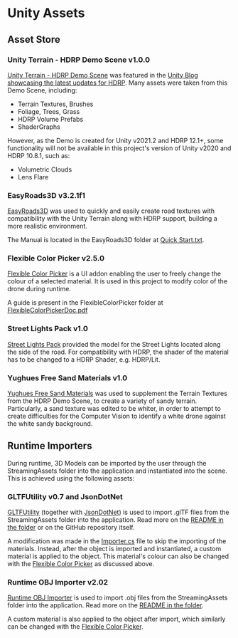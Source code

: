 # Unity Assets

## Asset Store

### Unity Terrain - HDRP Demo Scene v1.0.0

[Unity Terrain - HDRP Demo Scene](https://assetstore.unity.com/packages/3d/environments/unity-terrain-hdrp-demo-scene-213198) was featured in the [Unity Blog showcasing the latest updates for HDRP](https://blog.unity.com/games/experience-the-new-unity-terrain-demo-scenes-for-hdrp-and-urp). Many assets were taken from this Demo Scene, including:

- Terrain Textures, Brushes
- Foliage, Trees, Grass
- HDRP Volume Prefabs
- ShaderGraphs

However, as the Demo is created for Unity v2021.2 and HDRP 12.1+, some functionality will not be available in this project's version of Unity v2020 and HDRP 10.8.1, such as:

- Volumetric Clouds
- Lens Flare

### EasyRoads3D v3.2.1f1

[EasyRoads3D](https://assetstore.unity.com/packages/3d/characters/easyroads3d-free-v3-987) was used to quickly and easily create road textures with compatibility with the Unity Terrain along with HDRP support, building a more realistic environment.

The Manual is located in the EasyRoads3D folder at [Quick Start.txt](EasyRoads3D/Quick%20Start.txt).

### Flexible Color Picker v2.5.0

[Flexible Color Picker](https://assetstore.unity.com/packages/tools/gui/flexible-color-picker-150497) is a UI addon enabling the user to freely change the colour of a selected material. It is used in this project to modify color of the drone during runtime.

A guide is present in the FlexibleColorPicker folder at [FlexibleColorPickerDoc.pdf](FlexibleColorPicker/FlexibleColorPickerDoc.pdf)

### Street Lights Pack v1.0

[Street Lights Pack](https://assetstore.unity.com/packages/3d/props/exterior/street-lights-pack-31644) provided the model for the Street Lights located along the side of the road. For compatibility with HDRP, the shader of the material has to be changed to a HDRP Shader, e.g. HDRP/Lit.

### Yughues Free Sand Materials v1.0

[Yughues Free Sand Materials](https://assetstore.unity.com/packages/2d/textures-materials/floors/yughues-free-sand-materials-12964) was used to supplement the Terrain Textures from the HDRP Demo Scene, to create a variety of sandy terrain. Particularly, a sand texture was edited to be whiter, in order to attempt to create difficulties for the Computer Vision to identify a white drone against the white sandy background.

## Runtime Importers

During runtime, 3D Models can be imported by the user through the StreamingAssets folder into the application and instantiated into the scene. This is achieved using the following assets:

### GLTFUtility v0.7 and JsonDotNet

[GLTFUtility](https://github.com/Siccity/GLTFUtility) (together with [JsonDotNet](https://assetstore.unity.com/packages/tools/input-management/json-net-for-unity-11347)) is used to import .glTF files from the StreamingAssets folder into the application. Read more on the [README in the folder](GLTFUtility/README.md) or on the GitHub repository itself.

A modification was made in the [Importer.cs](GLTFUtility/Scripts/Importer.cs) file to skip the importing of the materials. Instead, after the object is imported and instantiated, a custom material is applied to the object. This material's colour can also be changed with the [Flexible Color Picker](#flexible-color-picker-v250) as discussed above.

### Runtime OBJ Importer v2.02

[Runtime OBJ Importer](https://assetstore.unity.com/packages/tools/modeling/runtime-obj-importer-49547) is used to import .obj files from the StreamingAssets folder into the application. Read more on the [README in the folder](OBJImport/README.HTML).

A custom material is also applied to the object after import, which similarly can be changed with the [Flexible Color Picker](#flexible-color-picker-v250).